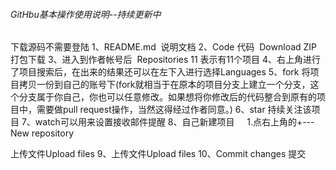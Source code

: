 ######  GitHbu基本操作使用说明--持续更新中
下载源码不需要登陆 
1、README.md  说明文档 
2、Code 代码  Download ZIP 打包下载 
3、进入到作者帐号后  Repositories 11 表示有11个项目 
4、右上角进行了项目搜索后，在出来的结果还可以在左下入进行选择Languages 
5、fork 将项目拷贝一份到自己的账号下(fork就相当于在原本的项目分支上建立一个分支，这个分支属于你自己，你也可以任意修改。如果想将你修改后的代码整合到原有的项目中，需要做pull request操作，当然这得经过作者同意。) 
6、star 持续关注该项目 
7、watch可以用来设置接收邮件提醒 
8、自己新建项目 
    1.点右上角的+---New repository 

上传文件Upload files 
9、上传文件Upload files
10、Commit changes 提交